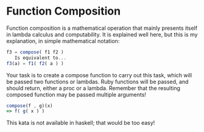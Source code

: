 # Function Composition

Function composition is a mathematical operation that mainly presents itself in lambda calculus and computability. It is explained well here, but this is my explanation, in simple mathematical notation:

```javascript
f3 = compose( f1 f2 )
   Is equivalent to...
f3(a) = f1( f2( a ) )
```

Your task is to create a compose function to carry out this task, which will be passed two functions or lambdas. Ruby functions will be passed, and should return, either a proc or a lambda. Remember that the resulting composed function may be passed multiple arguments!

```javascript
compose(f , g)(x)
=> f( g( x ) )
```

This kata is not available in haskell; that would be too easy!

